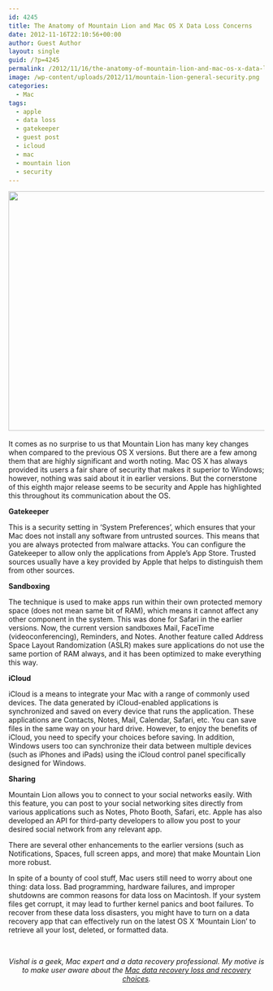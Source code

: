 ```yaml
---
id: 4245
title: The Anatomy of Mountain Lion and Mac OS X Data Loss Concerns
date: 2012-11-16T22:10:56+00:00
author: Guest Author
layout: single
guid: /?p=4245
permalink: /2012/11/16/the-anatomy-of-mountain-lion-and-mac-os-x-data-loss-concerns/
image: /wp-content/uploads/2012/11/mountain-lion-general-security.png
categories:
  - Mac
tags:
  - apple
  - data loss
  - gatekeeper
  - guest post
  - icloud
  - mac
  - mountain lion
  - security
---
```

<p style="text-align: center;">
  <a href="/wp-content/uploads/2012/11/mountain-lion-general-security.png"><img class="aligncenter size-full wp-image-4246" title="mountain-lion-general-security" src="/wp-content/uploads/2012/11/mountain-lion-general-security.png" alt="" width="590" height="471" srcset="/wp-content/uploads/2012/11/mountain-lion-general-security.png 590w, /wp-content/uploads/2012/11/mountain-lion-general-security-300x239.png 300w, /wp-content/uploads/2012/11/mountain-lion-general-security-180x143.png 180w, /wp-content/uploads/2012/11/mountain-lion-general-security-360x287.png 360w" sizes="(max-width: 590px) 100vw, 590px" /></a>
</p>

It comes as no surprise to us that Mountain Lion has many key changes when compared to the previous OS X versions. But there are a few among them that are highly significant and worth noting. Mac OS X has always provided its users a fair share of security that makes it superior to Windows; however, nothing was said about it in earlier versions. But the cornerstone of this eighth major release seems to be security and Apple has highlighted this throughout its communication about the OS.

**Gatekeeper**

This is a security setting in &#8216;System Preferences&#8217;, which ensures that your Mac does not install any software from untrusted sources. This means that you are always protected from malware attacks. You can configure the Gatekeeper to allow only the applications from Apple&#8217;s App Store. Trusted sources usually have a key provided by Apple that helps to distinguish them from other sources.

**Sandboxing** 

The technique is used to make apps run within their own protected memory space (does not mean same bit of RAM), which means it cannot affect any other component in the system. This was done for Safari in the earlier versions. Now, the current version sandboxes Mail, FaceTime (videoconferencing), Reminders, and Notes. Another feature called Address Space Layout Randomization (ASLR) makes sure applications do not use the same portion of RAM always, and it has been optimized to make everything this way.

**iCloud**

iCloud is a means to integrate your Mac with a range of commonly used devices. The data generated by iCloud-enabled applications is synchronized and saved on every device that runs the application. These applications are Contacts, Notes, Mail, Calendar, Safari, etc. You can save files in the same way on your hard drive. However, to enjoy the benefits of iCloud, you need to specify your choices before saving. In addition, Windows users too can synchronize their data between multiple devices (such as iPhones and iPads) using the iCloud control panel specifically designed for Windows.

**Sharing** 

Mountain Lion allows you to connect to your social networks easily. With this feature, you can post to your social networking sites directly from various applications such as Notes, Photo Booth, Safari, etc. Apple has also developed an API for third-party developers to allow you post to your desired social network from any relevant app.

There are several other enhancements to the earlier versions (such as Notifications, Spaces, full screen apps, and more) that make Mountain Lion more robust.

In spite of a bounty of cool stuff, Mac users still need to worry about one thing: data loss. Bad programming, hardware failures, and improper shutdowns are common reasons for data loss on Macintosh. If your system files get corrupt, it may lead to further kernel panics and boot failures. To recover from these data loss disasters, you might have to turn on a data recovery app that can effectively run on the latest OS X &#8216;Mountain Lion&#8217; to retrieve all your lost, deleted, or formatted data.

&nbsp;

<p style="text-align: center;">
  <em>Vishal is a geek, Mac expert and a data recovery professional. My motive is to make user aware about the <span style="color: #000080;"><span style="text-decoration: underline;"><a href="http://www.stellarinfo.com/mac-data-recovery.htm">Mac data recovery loss and recovery choices</a></span></span>.</em>
</p>
